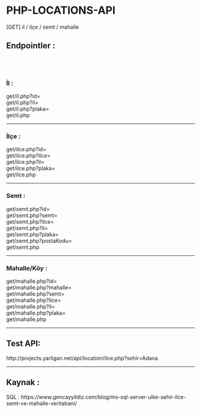 # PHP-LOCATIONS-API
[GET] il / ilçe / semt / mahalle
<br>
<h2>Endpointler :<h2><br>
  <h3>İl :</h3>
    get/il.php?id=<br>
    get/il.php?il=<br>
    get/il.php?plaka=<br>
    get/il.php<br>
  <hr>
  <h3>İlçe :</h3>
    get/ilce.php?id=<br>
    get/ilce.php?ilce=<br>
    get/ilce.php?il=<br>
    get/ilce.php?plaka=<br>
    get/ilce.php<br>
  <hr>
  <h3>Semt :</h3>
    get/semt.php?id=<br>
    get/semt.php?semt=<br>
    get/semt.php?ilce=<br>
    get/semt.php?il=<br>
    get/semt.php?plaka=<br>
    get/semt.php?postaKodu=<br>
    get/semt.php<br>
  <hr>
  <h3>Mahalle/Köy :</h3>
    get/mahalle.php?id=<br>
    get/mahalle.php?mahalle=<br>
    get/mahalle.php?semt=<br>
    get/mahalle.php?ilce=<br>
    get/mahalle.php?il=<br>
    get/mahalle.php?plaka=<br>
    get/mahalle.php<br>
    
  <hr>
  <h2>Test API:</h2>
  http://projects.yarligan.net/api/location/ilce.php?sehir=Adana

  <hr>
<h2>Kaynak :</h2>
SQL : https://www.gencayyildiz.com/blog/ms-sql-server-ulke-sehir-ilce-semt-ve-mahalle-veritabani/
